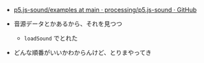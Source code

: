 - [p5.js-sound/examples at main · processing/p5.js-sound · GitHub](https://github.com/processing/p5.js-sound/tree/main/examples)

- 音源データとかあるから、それを見つつ
  - `loadSound` でとれた
- どんな順番がいいかわからんけど、とりまやってき
